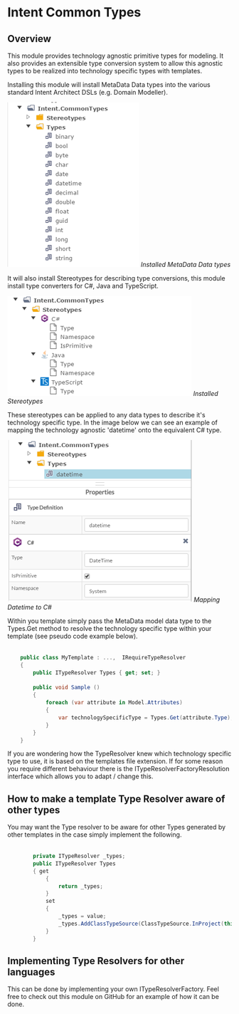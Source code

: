 # Intent Common Types

## Overview

This module provides technology agnostic primitive types for modeling. It also provides an extensible type conversion system to allow this agnostic types to be realized into technology specific types with templates.

Installing this module will install MetaData Data types into the various standard Intent Architect DSLs (e.g. Domain Modeller). 

![Installed MetaData types](images/meta_data_types.png)
*Installed MetaData Data types*

It will also install Stereotypes for describing type conversions, this module install type converters for C#, Java and TypeScript.

![Installed Stereotypes](images/stereo_types.png)
*Installed Stereotypes*

These stereotypes can be applied to any data types to describe it's technology specific type. In the image below we can see an example of mapping the technology agnostic 'datetime' onto the equivalent C# type.

![DateTime Mapping](images/date_time_mapping.png)
*Mapping Datetime to C#*

Within you template simply pass the MetaData model data type to the Types.Get method to resolve the technology specific type within your template (see pseudo code example below). 

```csharp

    public class MyTemplate : ...,  IRequireTypeResolver
    {
        public ITypeResolver Types { get; set; }

        public void Sample ()
        {
            foreach (var attribute in Model.Attributes)
            {
                var technologySpecificType = Types.Get(attribute.Type);
            }
        }
    }

```

If you are wondering how the TypeResolver knew which technology specific type to use, it is based on the templates file extension. If for some reason you require different behaviour there is the ITypeResolverFactoryResolution interface which allows you to adapt / change this. 

## How to make a template Type Resolver aware of other types
You may want the Type resolver to be aware for other Types generated by other templates in the case simply implement the following.

```csharp

        private ITypeResolver _types;
        public ITypeResolver Types
        { get
            {
                return _types;
            }
            set
            {
                _types = value;
                _types.AddClassTypeSource(ClassTypeSource.InProject(this.Project, "MyOtherTemplateId"));
            }
        }

```

## Implementing Type Resolvers for other languages

This can be done by implementing your own ITypeResolverFactory. Feel free to check out this module on GitHub for an example of how it can be done.
